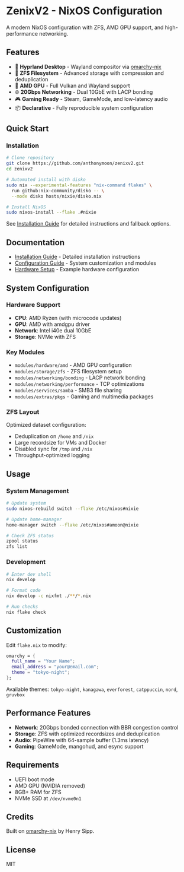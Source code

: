 # ZenixV2 - NixOS Configuration

A modern NixOS configuration with ZFS, AMD GPU support, and high-performance networking.

## Features

- 🎨 **Hyprland Desktop** - Wayland compositor via [omarchy-nix](https://github.com/henrysipp/omarchy-nix)
- 💾 **ZFS Filesystem** - Advanced storage with compression and deduplication
- 🚀 **AMD GPU** - Full Vulkan and Wayland support
- 🌐 **20Gbps Networking** - Dual 10GbE with LACP bonding
- 🎮 **Gaming Ready** - Steam, GameMode, and low-latency audio
- 📦 **Declarative** - Fully reproducible system configuration

## Quick Start

### Installation

```bash
# Clone repository
git clone https://github.com/anthonymoon/zenixv2.git
cd zenixv2

# Automated install with disko
sudo nix --experimental-features "nix-command flakes" \
  run github:nix-community/disko -- \
  --mode disko hosts/nixie/disko.nix

# Install NixOS
sudo nixos-install --flake .#nixie
```

See [Installation Guide](docs/INSTALLATION.md) for detailed instructions and fallback options.

## Documentation

- [Installation Guide](docs/INSTALLATION.md) - Detailed installation instructions
- [Configuration Guide](docs/CONFIGURATION.md) - System customization and modules
- [Hardware Setup](hosts/nixie/hardware-configuration.nix) - Example hardware configuration

## System Configuration

### Hardware Support

- **CPU**: AMD Ryzen (with microcode updates)
- **GPU**: AMD with amdgpu driver
- **Network**: Intel i40e dual 10GbE
- **Storage**: NVMe with ZFS

### Key Modules

- `modules/hardware/amd` - AMD GPU configuration
- `modules/storage/zfs` - ZFS filesystem setup
- `modules/networking/bonding` - LACP network bonding
- `modules/networking/performance` - TCP optimizations
- `modules/services/samba` - SMB3 file sharing
- `modules/extras/pkgs` - Gaming and multimedia packages

### ZFS Layout

Optimized dataset configuration:
- Deduplication on `/home` and `/nix`
- Large recordsize for VMs and Docker
- Disabled sync for `/tmp` and `/nix`
- Throughput-optimized logging

## Usage

### System Management

```bash
# Update system
sudo nixos-rebuild switch --flake /etc/nixos#nixie

# Update home-manager
home-manager switch --flake /etc/nixos#amoon@nixie

# Check ZFS status
zpool status
zfs list
```

### Development

```bash
# Enter dev shell
nix develop

# Format code
nix develop -c nixfmt ./**/*.nix

# Run checks
nix flake check
```

## Customization

Edit `flake.nix` to modify:
```nix
omarchy = {
  full_name = "Your Name";
  email_address = "your@email.com";
  theme = "tokyo-night";
};
```

Available themes: `tokyo-night`, `kanagawa`, `everforest`, `catppuccin`, `nord`, `gruvbox`

## Performance Features

- **Network**: 20Gbps bonded connection with BBR congestion control
- **Storage**: ZFS with optimized recordsizes and deduplication
- **Audio**: PipeWire with 64-sample buffer (1.3ms latency)
- **Gaming**: GameMode, mangohud, and esync support

## Requirements

- UEFI boot mode
- AMD GPU (NVIDIA removed)
- 8GB+ RAM for ZFS
- NVMe SSD at `/dev/nvme0n1`

## Credits

Built on [omarchy-nix](https://github.com/henrysipp/omarchy-nix) by Henry Sipp.

## License

MIT